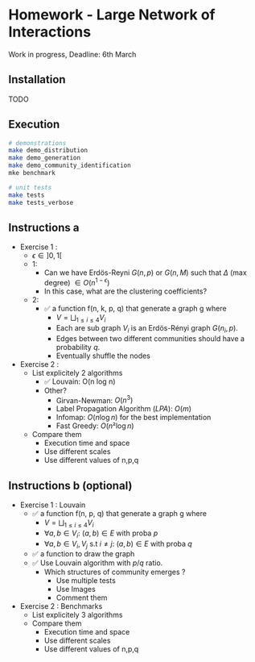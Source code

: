 # Homework - Large Network of Interactions

Work in progress, Deadline: 6th March

## Installation

TODO

## Execution

```bash
# demonstrations
make demo_distribution
make demo_generation
make demo_community_identification
mke benchmark

# unit tests
make tests
make tests_verbose
```

## Instructions a

- Exercise 1 :
    - $\epsilon \in ]0, 1[$
    - 1:
        - Can we have Erdös-Reyni $G(n, p)$ or $G(n, M)$ such that $\Delta$ (max degree) $\in O(n^{1 - \epsilon})$ 
        - In this case, what are the clustering coefficients?
    - 2:
        - ✅ a function f(n, k, p, q) that generate a graph g where
            - $V = \bigsqcup_{1 \leq i \leq 4} V_i$ 
            - Each are sub graph $V_i$ is an Erdös-Rényi graph $G(n_i, p)$.
            - Edges between two different communities should have a probability $q$.
            - Eventually shuffle the nodes 
- Exercise 2 :
    - List explicitely 2 algorithms
        - ✅ Louvain: O(n log n)
        - Other?
            - Girvan-Newman: $O(n^3)$
            - Label Propagation Algorithm (*LPA*): $O(m)$
            - Infomap: $O(n \log n)$ for the best implementation
            - Fast Greedy: $O(n² \log n)$
    - Compare them
        - Execution time and space
        - Use different scales
        - Use different values of n,p,q
        
## Instructions b (optional)

- Exercise 1 : Louvain
    - ✅ a function f(n, p, q) that generate a graph g where
        - $V = \bigsqcup_{1 \leq i \leq 4} V_i$ 
        - $\forall a, b \in V_i:$ $(a,b) \in E$ with proba $p$
        - $\forall a, b \in V_i, V_j$ s.t $i \neq j :$ $(a, b) \in E$ with proba $q$
    - ✅ a function to draw the graph
    - ✅ Use Louvain algorithm with $p/q$ ratio.
        - Which structures of community emerges ?
            - Use multiple tests
            - Use Images
            - Comment them
- Exercise 2 : Benchmarks
    - List explicitely 3 algorithms
    - Compare them
        - Execution time and space
        - Use different scales
        - Use different values of n,p,q
